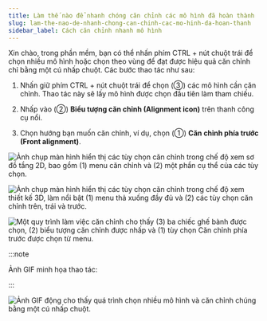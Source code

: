 ```yaml
---
title: Làm thế nào để nhanh chóng căn chỉnh các mô hình đã hoàn thành
slug: lam-the-nao-de-nhanh-chong-can-chinh-cac-mo-hinh-da-hoan-thanh
sidebar_label: Cách căn chỉnh nhanh mô hình
---
```


Xin chào, trong phần mềm, bạn có thể nhấn phím CTRL + nút chuột trái để chọn nhiều mô hình hoặc chọn theo vùng để đạt được hiệu quả căn chỉnh chỉ bằng một cú nhấp chuột. Các bước thao tác như sau:

1. Nhấn giữ phím CTRL + nút chuột trái để chọn (③) các mô hình cần căn chỉnh. Thao tác này sẽ lấy mô hình được chọn đầu tiên làm tham chiếu.

2. Nhấp vào (②) **Biểu tượng căn chỉnh (Alignment icon)** trên thanh công cụ nổi.

3. Chọn hướng bạn muốn căn chỉnh, ví dụ, chọn (①) **Căn chỉnh phía trước (Front alignment)**.

![Ảnh chụp màn hình hiển thị các tùy chọn căn chỉnh trong chế độ xem sơ đồ tầng 2D, bao gồm (1) menu căn chỉnh và (2) một phần cụ thể của các tùy chọn.](https://storage.googleapis.com/jegavn_kb/images/6ace3864-fcf9-42a9-acb0-277afecf833d.png)

![Ảnh chụp màn hình hiển thị các tùy chọn căn chỉnh trong chế độ xem thiết kế 3D, làm nổi bật (1) menu thả xuống đầy đủ và (2) các tùy chọn căn chỉnh trên, trái và trước.](https://storage.googleapis.com/jegavn_kb/images/79426f34-1700-4ea1-8388-17b20cf13470.png)

![Một quy trình làm việc căn chỉnh cho thấy (3) ba chiếc ghế bành được chọn, (2) biểu tượng căn chỉnh được nhấp và (1) tùy chọn Căn chỉnh phía trước được chọn từ menu.](https://storage.googleapis.com/jegavn_kb/images/9940e314-3b40-44bc-bd33-513f9a2f6e2d.png)

:::note

Ảnh GIF minh họa thao tác:

:::

![Ảnh GIF động cho thấy quá trình chọn nhiều mô hình và căn chỉnh chúng bằng một cú nhấp chuột.](https://storage.googleapis.com/jegavn_kb/images/5baa1d54-5153-4db6-bcc8-ec6cba9b7e97.gif)